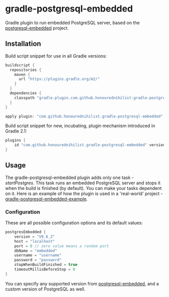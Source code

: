 # gradle-postgresql-embedded

Gradle plugin to run embedded PostgreSQL server, based on the [postgresql-embedded](https://github.com/yandex-qatools/postgresql-embedded) project.

## Installation

Build script snippet for use in all Gradle versions:
```groovy
buildscript {
  repositories {
    maven {
      url "https://plugins.gradle.org/m2/"
    }
  }
  dependencies {
    classpath "gradle.plugin.com.github.honourednihilist:gradle-postgresql-embedded:0.1.0"
  }
}

apply plugin: "com.github.honourednihilist.gradle-postgresql-embedded"
```

Build script snippet for new, incubating, plugin mechanism introduced in Gradle 2.1:
```groovy
plugins {
    id "com.github.honourednihilist.gradle-postgresql-embedded" version "0.1.0"
}
```

## Usage

The gradle-postgresql-embedded plugin adds only one task - _startPostgres_. This task runs an embedded PostgreSQL server and stops it when the build is finished (by default).
You can make your tasks dependent on it. Here is an example of how the plugin is used in a 'real-world' project - [gradle-postgresql-embedded-example](https://github.com/honourednihilist/gradle-postgresql-embedded-example).


### Configuration

These are all possible configuration options and its default values:

```groovy
postgresEmbedded {
	version = "V9_6_2"
	host = "localhost"
	port = 0 // zero value means a random port
	dbName = "embedded"
	username = "username"
	password = "password"
	stopWhenBuildFinished = true
	timeoutMillisBeforeStop = 0
}
```

You can specify any supported version from [postgresql-embedded](https://github.com/yandex-qatools/postgresql-embedded/blob/postgresql-embedded-1.23/src/main/java/ru/yandex/qatools/embed/postgresql/distribution/Version.java), and a custom version of PostgreSQL as well.
